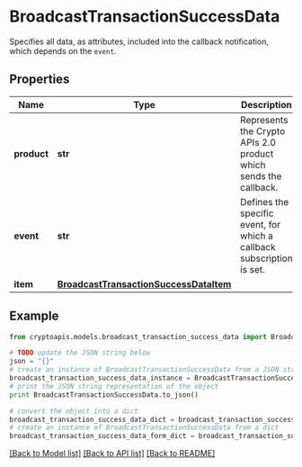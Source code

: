 # BroadcastTransactionSuccessData

Specifies all data, as attributes, included into the callback notification, which depends on the `event`.

## Properties
Name | Type | Description | Notes
------------ | ------------- | ------------- | -------------
**product** | **str** | Represents the Crypto APIs 2.0 product which sends the callback. | 
**event** | **str** | Defines the specific event, for which a callback subscription is set. | 
**item** | [**BroadcastTransactionSuccessDataItem**](BroadcastTransactionSuccessDataItem.md) |  | 

## Example

```python
from cryptoapis.models.broadcast_transaction_success_data import BroadcastTransactionSuccessData

# TODO update the JSON string below
json = "{}"
# create an instance of BroadcastTransactionSuccessData from a JSON string
broadcast_transaction_success_data_instance = BroadcastTransactionSuccessData.from_json(json)
# print the JSON string representation of the object
print BroadcastTransactionSuccessData.to_json()

# convert the object into a dict
broadcast_transaction_success_data_dict = broadcast_transaction_success_data_instance.to_dict()
# create an instance of BroadcastTransactionSuccessData from a dict
broadcast_transaction_success_data_form_dict = broadcast_transaction_success_data.from_dict(broadcast_transaction_success_data_dict)
```
[[Back to Model list]](../README.md#documentation-for-models) [[Back to API list]](../README.md#documentation-for-api-endpoints) [[Back to README]](../README.md)


